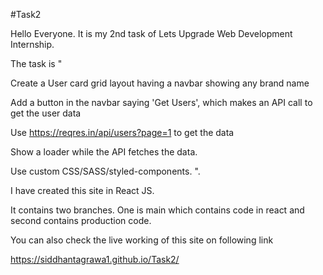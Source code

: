 #Task2

Hello Everyone. It is my 2nd task of Lets Upgrade Web Development Internship.

The task is "

Create a User card grid layout having a navbar showing any brand name

Add a button in the navbar saying 'Get Users', which makes an API call to get the user data

Use https://reqres.in/api/users?page=1 to get the data

Show a loader while the API fetches the data.

Use custom CSS/SASS/styled-components. ".

I have created this site in React JS.

It contains two branches. One is main which contains code in react and second contains production code.

You can also check the live working of this site on following link

https://siddhantagrawa1.github.io/Task2/
